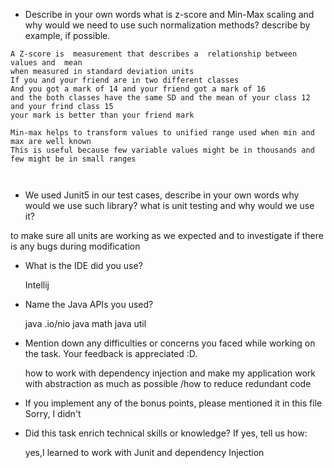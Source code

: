 - Describe in your own words what is z-score and Min-Max scaling and why would we need to use such normalization methods? describe by example, if possible.
```
A Z-score is  measurement that describes a  relationship between values and  mean  
when measured in standard deviation units
If you and your friend are in two different classes
And you got a mark of 14 and your friend got a mark of 16
and the both classes have the same SD and the mean of your class 12 and your frind class 15
your mark is better than your friend mark 

Min-max helps to transform values to unified range used when min and max are well known 
This is useful because few variable values might be in thousands and few might be in small ranges



```

- We used Junit5 in our test cases, describe in your own words why would we use such library? 
what is unit testing and why would we use it?

to make sure all units are working as we expected and to investigate if there is any bugs during modification

- What is the IDE did you use?

  Intellij


- Name the Java APIs you used?

  java .io/nio
  java math
  java util


- Mention down any difficulties or concerns you faced while working on the task. Your feedback is appreciated :D.

   how to work with dependency injection and make my application  work with abstraction as much as possible /how to reduce redundant code


- If you implement any of the bonus points, please mentioned it in this file
   Sorry, I didn't


- Did this task enrich technical skills or knowledge? If yes, tell us how: 

  yes,I learned to work with Junit and dependency Injection 

